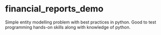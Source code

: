 # financial_reports_demo
Simple entity modelling problem with best practices in python. Good to test programming hands-on skills along with knowledge of python.
